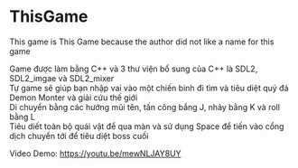 # ThisGame
This game is This Game because the author did not like a name for this game  
  
Game được làm bằng C++ và 3 thư viện bổ sung của C++ là SDL2, SDL2_imgae và SDL2_mixer  
Tự game sẽ giúp bạn nhập vai vào một chiến binh đi tìm và tiêu diệt quỷ đá Demon Monter và giải cứu thế giới  
Di chuyển bằng các hướng mũi tên, tấn công bắng J, nhảy bằng K và roll bằng L  
Tiêu diết toàn bộ quái vật để qua màn và sử dụng Space để tiến vào cổng dịch chuyển tới để tiêu diệt boss cuối

Video Demo: https://youtu.be/mewNLJAY8UY
